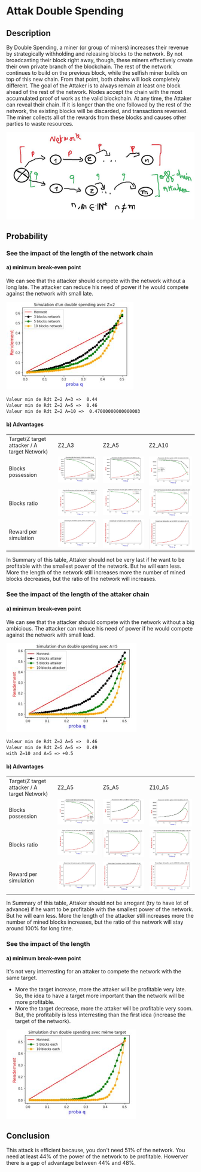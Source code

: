 # Attak Double Spending

## Description
By Double Spending, a miner (or group of miners) increases their revenue by strategically withholding and releasing blocks to the network.
By not broadcasting their block right away, though, these miners effectively create their own private branch of the blockchain. The rest of the network continues to build on the previous block, while the selfish miner builds on top of this new chain. From that point, both chains will look completely different.
The goal of the Attaker is to always remain at least one block ahead of the rest of the network. Nodes accept the chain with the most accumulated proof of work as the valid blockchain. At any time, the Attaker can reveal their chain. If it is longer than the one followed by the rest of the network, the existing blocks will be discarded, and transactions reversed. The miner collects all of the rewards from these blocks and causes other parties to waste resources.

![intro](https://github.com/redek-zelton/Cryptofinance/blob/main/Attack%20Double%20Spending/intro.JPG)

## Probability
### See the impact of the length of the network chain
#### a) minimum break-even point
We can see that the attacker should compete with the network without a long late. The attacker can reduce his need of power if he would compete against the network with small late.

![LenNet](https://github.com/redek-zelton/Cryptofinance/blob/main/Attack%20Double%20Spending/LenNet.JPG)
```
Valeur min de Rdt Z=2 A=3 =>  0.44
Valeur min de Rdt Z=2 A=5 =>  0.46
Valeur min de Rdt Z=2 A=10 =>  0.47000000000000003
```

#### b) Advantages
<table>
  <tr>
    <td>Target(Z target attacker / A target Network)</td>
    <td>Z2_A3</td>
     <td>Z2_A5</td>
     <td>Z2_A10</td>
  </tr>
  <tr>
    <td>Blocks possession</td>
    <td valign="top"><img src="https://github.com/redek-zelton/Cryptofinance/blob/main/Attack%20Double%20Spending/AvantageImage/adv_pZ2A3.JPG"></td>
    <td valign="top"><img src="https://github.com/redek-zelton/Cryptofinance/blob/main/Attack%20Double%20Spending/AvantageImage/adv_pZ2A5.JPG"></td>
    <td valign="top"><img src="https://github.com/redek-zelton/Cryptofinance/blob/main/Attack%20Double%20Spending/AvantageImage/adv_pZ2A10.JPG"></td>
  </tr>
  <tr>
    <td>Blocks ratio</td>
    <td valign="top"><img src="https://github.com/redek-zelton/Cryptofinance/blob/main/Attack%20Double%20Spending/AvantageImage/adv_rZ2A3.JPG"></td>
    <td valign="top"><img src="https://github.com/redek-zelton/Cryptofinance/blob/main/Attack%20Double%20Spending/AvantageImage/adv_rZ2A5.JPG"></td>
    <td valign="top"><img src="https://github.com/redek-zelton/Cryptofinance/blob/main/Attack%20Double%20Spending/AvantageImage/adv_rZ2A10.JPG"></td>
  </tr>
  <tr>
    <td>Reward per simulation</td>
    <td valign="top"><img src="https://github.com/redek-zelton/Cryptofinance/blob/main/Attack%20Double%20Spending/AvantageImage/adv_wZ2A3.JPG"></td>
    <td valign="top"><img src="https://github.com/redek-zelton/Cryptofinance/blob/main/Attack%20Double%20Spending/AvantageImage/adv_wZ2A5.JPG"></td>
    <td valign="top"><img src="https://github.com/redek-zelton/Cryptofinance/blob/main/Attack%20Double%20Spending/AvantageImage/adv_wZ2A10.JPG"></td>
  </tr>
 </table>
 
In Summary of this table, Attaker should not be very last if he want to be profitable with the smallest power of the network. But he will earn less. More the length of the network still increases more the number of mined blocks decreases, but the ratio of the network will increases.



### See the impact of the length of the attaker chain

#### a) minimum break-even point
We can see that the attacker should compete with the network without a big ambicious. The attacker can reduce his need of power if he would compete against the network with small lead.


![LenAtt](https://github.com/redek-zelton/Cryptofinance/blob/main/Attack%20Double%20Spending/LenAtt.JPG)
```
Valeur min de Rdt Z=2 A=5 =>  0.46
Valeur min de Rdt Z=5 A=5 =>  0.49
with Z=10 and A=5 => +0.5
```


#### b) Advantages
<table>
  <tr>
    <td>Target(Z target attacker / A target Network)</td>
    <td>Z2_A5</td>
     <td>Z5_A5</td>
     <td>Z10_A5</td>
  </tr>
  <tr>
    <td>Blocks possession</td>
    <td valign="top"><img src="https://github.com/redek-zelton/Cryptofinance/blob/main/Attack%20Double%20Spending/AvantageImage/adv_pZ2A5.JPG"></td>
    <td valign="top"><img src="https://github.com/redek-zelton/Cryptofinance/blob/main/Attack%20Double%20Spending/AvantageImage/adv_pZ5A5.JPG"></td>
    <td valign="top"><img src="https://github.com/redek-zelton/Cryptofinance/blob/main/Attack%20Double%20Spending/AvantageImage/adv_pZ10A5.JPG"></td>
  </tr>
  <tr>
    <td>Blocks ratio</td>
    <td valign="top"><img src="https://github.com/redek-zelton/Cryptofinance/blob/main/Attack%20Double%20Spending/AvantageImage/adv_rZ2A5.JPG"></td>
    <td valign="top"><img src="https://github.com/redek-zelton/Cryptofinance/blob/main/Attack%20Double%20Spending/AvantageImage/adv_rZ5A5.JPG"></td>
    <td valign="top"><img src="https://github.com/redek-zelton/Cryptofinance/blob/main/Attack%20Double%20Spending/AvantageImage/adv_rZ10A5.JPG"></td>
  </tr>
  <tr>
    <td>Reward per simulation</td>
    <td valign="top"><img src="https://github.com/redek-zelton/Cryptofinance/blob/main/Attack%20Double%20Spending/AvantageImage/adv_wZ2A5.JPG"></td>
    <td valign="top"><img src="https://github.com/redek-zelton/Cryptofinance/blob/main/Attack%20Double%20Spending/AvantageImage/adv_wZ5A5.JPG"></td>
    <td valign="top"><img src="https://github.com/redek-zelton/Cryptofinance/blob/main/Attack%20Double%20Spending/AvantageImage/adv_wZ10A5.JPG"></td>
  </tr>
 </table>
 
 In Summary of this table, Attaker should not be arrogant (try to have lot of advance) if he want to be profitable with the smallest power of the network. But he will earn less. More the length of the attacker still increases more the number of mined blocks increases, but the ratio of the network will stay around 100% for long time.

### See the impact of the length

#### a) minimum break-even point
It's not very interresting for an attaker to compete the network with the same target. 
* More the target increase, more the attaker will be profitable very late. So, the idea to have a target more important than the network will be more profitable.
* More the target decrease, more the attaker will be profitable very soom. But, the profitabily is less interresting than the first idea (increase the target of the network).

![LenAtt](https://github.com/redek-zelton/Cryptofinance/blob/main/Attack%20Double%20Spending/Lensame.JPG)

## Conclusion
This attack is efficient because, you don't need 51% of the network. You need at least 44% of the power of the network to be profitable.
Howerver there is a gap of advantage between 44% and 48%.




